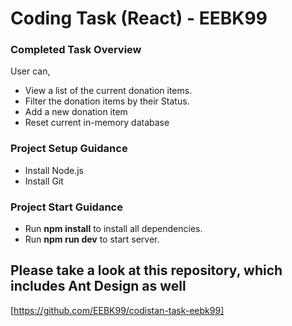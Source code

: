 # Coding Task (React) - EEBK99

### Completed Task Overview

User can,

- View a list of the current donation items.
- Filter the donation items by their Status.
- Add a new donation item
- Reset current in-memory database

### Project Setup Guidance

- Install Node.js
- Install Git

### Project Start Guidance

- Run **npm install** to install all dependencies.
- Run **npm run dev** to start server.

## Please take a look at this repository, which includes Ant Design as well

[https://github.com/EEBK99/codistan-task-eebk99]

